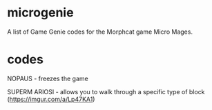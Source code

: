 # microgenie
A list of Game Genie codes for the Morphcat game Micro Mages.

# codes
NOPAUS - freezes the game

SUPERM ARIOSI - allows you to walk through a specific type of block (https://imgur.com/a/Lp47KA1)   
